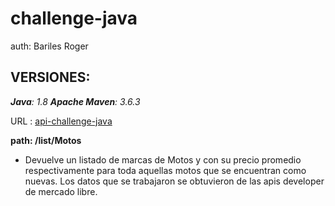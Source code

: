 # challenge-java
auth: Bariles Roger


## VERSIONES:

_**Java**: 1.8_
_**Apache Maven**: 3.6.3_

URL : [api-challenge-java](http://www.dropwizard.io/1.0.2/docs/)

**path: /list/Motos**
* Devuelve un listado de marcas de Motos y con su precio promedio respectivamente para toda aquellas motos que se encuentran como nuevas.
Los datos que se trabajaron se obtuvieron de las apis developer de mercado libre.
